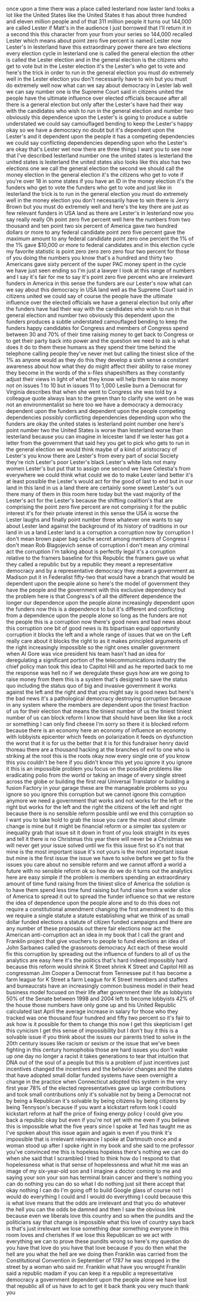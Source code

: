 
once upon a time there was a place
called lesterland now laster land looks
a lot like the United States like the
United States it has about three hundred
and eleven million people and of that
311 million people it turns out 144,000
are called Lester if Matt&#39;s in the
audience I just borrowed that I&#39;ll
return it in a second this this
character from your from your series so
144,000 recalled Lester which means
about point zero five percent is named
Lester now Lester&#39;s in lesterland have
this extraordinary power there are two
elections every election cycle in
lesterland one is called the general
election the other is called
the Lester election and in the general
election is the citizens who get to vote
but in the Lester election it&#39;s the
Lester&#39;s who get to vote and here&#39;s the
trick in order to run in the general
election you must do extremely well in
the Lester election you don&#39;t
necessarily have to win but you must do
extremely well now what can we say about
democracy in Lester lab well we can say
number one is the Supreme Court said in
citizens united the people have the
ultimate influence over elected
officials because after all there is a
general election but only after the
Lester&#39;s have had their way with the
candidates who wish to run in the
general election and number two
obviously this dependence upon the
Lester&#39;s is going to produce a subtle
understated we could say camouflaged
bending to keep the Lester&#39;s happy okay
so we have a democracy no doubt but it&#39;s
dependent upon the Lester&#39;s and it
dependent upon the people
it has a competing dependencies we could
say conflicting dependencies depending
upon who the Lester&#39;s are okay that&#39;s
Lester wet
now there are three things I want you to
see now that I&#39;ve described lesterland
number one the united states is
lesterland the united states is
lesterland the united states also looks
like this also has two elections one we
call the general election the second we
should call the money election in the
general election it&#39;s the citizens who
get to vote if you&#39;re over 18 in some
states if you have an ID in the money
election it&#39;s the funders who get to
vote the funders who get to vote and
just like in lesterland the trick is to
run in the general election you must do
extremely well in the money election you
don&#39;t necessarily have to win there is
Jerry Brown but you must do extremely
well and here&#39;s the key there are just
as few relevant funders in USA land as
there are Lester&#39;s in lesterland now you
say really really Oh point zero five
percent well here the numbers from two
thousand and ten point two six percent
of America gave two hundred dollars or
more to any federal candidate point zero
five percent gave the maximum amount to
any federal candidate point zero one
percent the 1% of the 1% gave $10,000 or
more to federal candidates and in this
election cycle
my favorite statistic is point zero zero
zero zero four two percent for those of
you doing the numbers you know that&#39;s a
hundred and thirty two Americans gave
sixty percent of the super PAC money
spent in the cycle we have just seen
ending so I&#39;m just a lawyer I look at
this range of numbers and I say it&#39;s
fair for me to say it&#39;s point zero five
percent who are irrelevant funders in
America in this sense the funders are
our Lester&#39;s now what can we say about
this democracy in USA land well as the
Supreme Court said in citizens united we
could say of course the people have the
ultimate influence over the elected
officials we have a general election but
only after the funders have had their
way with the candidates who wish to run
in that general election and number two
obviously this dependent upon the
funders produces a subtle understated
camouflaged bending to keep the funders
happy
candidates for Congress and members of
Congress spend between 30 and 70% of
their time raising money to get back to
Congress or to get their party back into
power and the question we need to ask is
what does it do to them these humans as
they spend their time behind the
telephone calling people they&#39;ve never
met but calling the tiniest slice of the
1% as anyone would as they do this they
develop a sixth sense a constant
awareness about how what they do might
affect their ability to raise money they
become in the words of the x-files
shapeshifters as they constantly adjust
their views in light of what they know
will help them to raise money not on
issues 1 to 10 but in issues 11 to 1,000
Leslie burn a Democrat for Virginia
describes that when she went to Congress
she was told by a colleague quote always
lean to the green than to clarify she
went on he was not an environmentalist
so here too we have a democracy a
democracy dependent upon the funders and
dependent upon the people competing
dependencies possibly conflicting
dependencies depending upon who the
funders are okay the united states is
lesterland point number one here&#39;s point
number two the United States is worse
than lesterland
worse than lesterland because you can
imagine in leicester land if we lester
has got a letter from the government
that said hey you get to pick who gets
to run in the general election we would
think maybe of a kind of aristocracy of
Lester&#39;s you know there are Lester&#39;s
from every part of social Society
they&#39;re rich Lester&#39;s poor Lester&#39;s
black Lester&#39;s white lists not many
women Lester&#39;s but put that to assign
one second we have Celestia&#39;s from
everywhere we could think what could we
do to make Lester land better it&#39;s at
least possible
the Lester&#39;s would act for the good of
last to end but in our land in this land
in us a land there are certainly some
sweet Lester&#39;s out there many of them in
this room here today but the vast
majority of the Lester&#39;s act for the
Lester&#39;s because the shifting
coalition&#39;s that are comprising the
point zero five percent are not
comprising it for the public interest
it&#39;s for their private interest in this
sense the USA is worse the
Lester laughs and finally point number
three whatever one wants to say about
Lester land against the background of
its history of traditions in our land in
us a land
Lester land is a corruption a corruption
now by corruption I don&#39;t mean brown
paper bag cache secret among members of
Congress I don&#39;t mean Rob Blagojevich
sense of corruption I don&#39;t mean any
criminal act the corruption I&#39;m talking
about is perfectly legal it&#39;s a
corruption relative to the framers
baseline for this Republic the framers
gave us what they called a republic but
by a republic they meant a
representative democracy and by a
representative democracy they meant a
government as Madison put it in
Federalist fifty-two that would have a
branch that would be dependent upon the
people alone so here&#39;s the model of
government they have the people and the
government with this exclusive
dependency but the problem here is that
Congress&#39;s of all the different
dependence the longer our dependence
upon the people alone increasingly
dependent upon the funders now this is a
dependence to but it&#39;s different and
conflicting from a dependence upon the
people alone so long as the funders are
not the people this is a corruption now
there&#39;s good news and bad news about
this corruption one bit of good news is
its bipartisan equal opportunity
corruption it blocks the left and a
whole range of issues that we on the
Left really care about it blocks the
right to as it makes principled
arguments of the right increasingly
impossible so the right ones smaller
government when Al Gore was vice
president his team hasn&#39;t had an idea
for deregulating a significant portion
of the telecommunications industry the
chief policy man took this idea to
Capitol Hill and as he reported back to
me the response was hell no if we
deregulate these guys how are we going
to raise money from them this is a
system that&#39;s designed to save the
status quo including the status quo of
big and invasive government it works
against the left and the right and that
you might say is good news but here&#39;s
the bad news
it&#39;s a pathological democracy destroying
corruption because in any system where
the members are dependent upon the
tiniest fraction of us for their
election that means the tiniest number
of us the tiniest tiniest number of us
can block reform I know that should have
been like like a rock or something I can
only find cheese I&#39;m sorry so there it
is blocked reform because there is an
economy here an economy of influence an
economy with lobbyists epicenter which
feeds on polarization it feeds on
dysfunction the worst that it is for us
the better that it is for this
fundraiser henry david thoreau there are
a thousand hacking at the branches of
evil to one who is striking at the root
this is the roots okay
now every single one of you know this
you couldn&#39;t be here if you didn&#39;t know
this yet you ignore it you ignore it
this is an impossible problem you focus
on the possible problems like
eradicating polio from the world or
taking an image of every single street
across the globe or building the first
real Universal Translator or building a
fusion Factory in your garage these are
the manageable problems so you ignore
so you ignore this corruption but we
cannot ignore this corruption anymore we
need a government that works and not
works for the left or the right but
works for the left and the right the
citizens of the left and right because
there is no sensible reform possible
until we end this corruption so I want
you to take hold to grab the issue you
care the most about climate change is
mine but it might be financial reform or
a simpler tax system or inequality grab
that issue sit it down in front of you
look straight in its eyes and tell it
there is no Christmas this year there
will never be a Christmas we will never
get your issue solved until we fix this
issue first so it&#39;s not that mine is the
most important issue it&#39;s not yours is
the most important issue but mine is the
first issue the issue we have to solve
before we get to fix the issues you care
about no sensible reform and we cannot
afford a world a future with no sensible
reform ok so how do we do it
turns out the analytics here are easy
simple
if the problem is members spending an
extraordinary amount of time fund
raising from the tiniest slice of
America the solution is to have them
spend less time fund raising but fund
raise from a wider slice of America to
spread it out to spread the funder
influence so that we restore the idea of
dependence upon the people alone and to
do this does not require a
constitutional amendment changing the
first amendment to do this we require a
single statute a statute establishing
what we think of as small dollar funded
elections a statute of citizen funded
campaigns and there are any number of
these proposals out there fair elections
now act the American anti-corruption act
an idea in my book that I call the grant
and Franklin project that give vouchers
to people to fund elections an idea of
John Sarbanes called the grassroots
democracy Act each of these would fix
this corruption
by spreading out the influence of
funders to all of us the analytics are
easy here it&#39;s the politics that&#39;s hard
indeed impossibly hard because this
reform would shrink K Street shrink K
Street and Capitol Hill as congressman
Jim Cooper a Democrat from Tennessee put
it has become a farm league for K Street
a farm League for K Street members and
staffers and bureaucrats have an
increasingly common business model in
their head business model focused on
their life after government their life
as lobbyists 50% of the Senate between
1998 and 2004 left to become lobbyists
42% of the house those numbers have only
gone up and his United Republic
calculated last April the average
increase in salary for those who they
tracked was one thousand four hundred
and fifty two percent so it&#39;s fair to
ask how is it possible for them to
change this now I get this skepticism I
get this cynicism I get this sense of
impossibility but I don&#39;t buy it this is
a solvable issue if you think about the
issues our parents tried to solve in the
20th century issues like racism or
sexism or the issue that we&#39;ve been
fighting in this century homophobia
those are hard issues you don&#39;t wake up
one day no longer a racist it takes
generations to tear that intuition that
DNA out of the soul of a people but this
is a problem of just incentives just
incentives changed the incentives and
the behavior changes and the states that
have adopted small dollar funded systems
have seen overnight a change in the
practice when Connecticut adopted this
system in the very first year 78% of the
elected representatives gave up large
contributions and took small
contributions only it&#39;s solvable not by
being a Democrat not by being a
Republican it&#39;s
solvable by being citizens by being
citizens by being Tennyson&#39;s because if
you want a kickstart reform look I could
kickstart reform at half the price of
fixing energy policy I could give you
back a republic okay but even if you&#39;re
not yet with me even if you believe this
is impossible what the five years since
I spoke at Ted has taught me as I&#39;ve
spoken about this issue again and again
is even if you think it&#39;s impossible
that is irrelevant relevance I spoke at
Dartmouth once and a woman stood up
after I spoke right in my book and she
said to me professor you&#39;ve convinced me
this is hopeless hopeless there&#39;s
nothing we can do when she said that I
scrambled I tried to think how do I
respond to that hopelessness what is
that sense of hopelessness and what hit
me was an image of my six-year-old son
and I imagine a doctor coming to me and
saying your son your son has terminal
brain cancer and there&#39;s nothing you can
do nothing you can do so what I do
nothing just sit there accept that okay
nothing I can do I&#39;m going off to build
Google glass of course not I would do
everything I could and I would do
everything I could because this is what
love means that the odds are irrelevant
and that you do whatever the hell you
can the odds be damned and then I saw
the obvious link because even we
liberals love this country
and so when the pundits and the
politicians say that change is
impossible what this love of country
says back is that&#39;s just irrelevant we
lose something dear something everyone
in this room loves and cherishes if we
lose this Republican so we act with
everything we can to prove these pundits
wrong so here&#39;s my question do you have
that love do you have that love because
if you do then what the hell are you
what the hell are we doing then Franklin
was carried from the Constitutional
Convention in September of 1787 he was
stopped in the street by a woman who
said mr. Franklin what have you wrought
Franklin said a republic madam if you
can keep it a republic a representative
democracy a government dependent upon
the people alone we have lost that
republic all of us have to act to get it
back thank you very much
thank you
